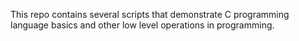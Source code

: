 This repo contains several scripts that demonstrate C programming language basics and other low level operations in programming.

